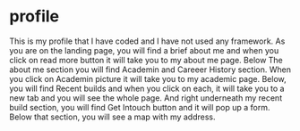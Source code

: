# profile
This is my profile that I have coded and I have not used any framework.
As you are on the landing page, you will find a brief about me and when you click on read more button it will take you to my about me page.
Below The about me section you will find Academin and Careeer History section. When you click on Academin picture it will take you to my academic page.
Below, you will find Recent builds and when you click on each, it will take you to a new tab and you will see the whole page.
And right underneath my recent build section, you will find Get Intouch button and it will pop up a form.
Below that section, you will see a map with my address.
